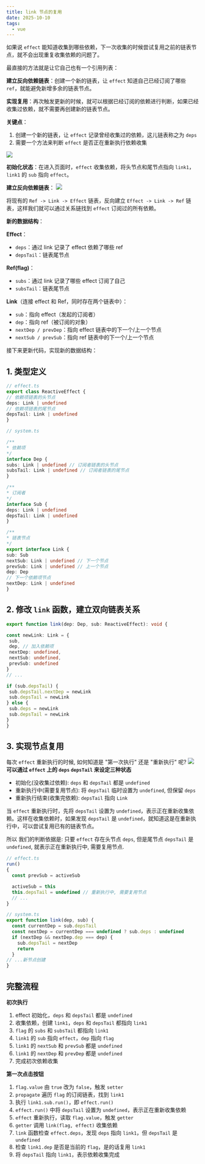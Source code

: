 ```yaml
---
title: link 节点的复用
date: 2025-10-10
tags:
  - vue
---
```



如果说 `effect` 能知道收集到哪些依赖，下一次收集的时候尝试复用之前的链表节点，就不会出现重复收集依赖的问题了。

最直接的方法就是让它自己也有一个引用列表：

**建立反向依赖链表**：创建一个新的链表，让 `effect` 知道自己已经订阅了哪些 `ref`，就能避免新增多余的链表节点。

**实现复用**：再次触发更新的时候，就可以根据已经订阅的依赖进行判断，如果已经收集过依赖，就不需要再创建新的链表节点。

**关键点**：

1. 创建一个新的链表，让 `effect` 记录曾经收集过的依赖，这儿链表称之为 `deps`
2. 需要一个方法来判断 `effect` 是否正在重新执行依赖收集

![](https://raw.githubusercontent.com/patty-yang/pic/img/test/202510100849087.png)

**初始化状态**：在进入页面时，`effect` 收集依赖，将头节点和尾节点指向 `link1`，`link1` 的 `sub` 指向 `effect`。

**建立反向依赖链表**：
![](https://raw.githubusercontent.com/patty-yang/pic/img/test/202510101309926.png)

将现有的 `Ref -> Link -> Effect` 链表，反向建立 `Effect -> Link -> Ref` 链表，这样我们就可以通过关系链找到 `effect`
订阅过的所有依赖。

**新的数据结构**：

**Effect**：

- `deps`：通过 link 记录了 effect 依赖了哪些 ref
- `depsTail`：链表尾节点

**Ref(flag)**：

- `subs`：通过 link 记录了哪些 effect 订阅了自己
- `subsTail`：链表尾节点

**Link**（连接 effect 和 Ref，同时存在两个链表中）：

- `sub`：指向 effect（发起的订阅者）
- `dep`：指向 ref（被订阅的对象）
- `nextDep / prevDep`：指向 effect 链表中的下一个/上一个节点
- `nextSub / prevSub`：指向 ref 链表中的下一个/上一个节点

接下来更新代码，实现新的数据结构：

## 1. 类型定义

   ```ts
   // effect.ts
export class ReactiveEffect {
  // 依赖项链表的头节点
  deps: Link | undefined
  // 依赖项链表的尾节点
  depsTail: Link | undefined
}
   ```

   ```ts
   // system.ts

/**
 * 依赖项
 */
interface Dep {
  subs: Link | undefined // 订阅者链表的头节点
  subsTail: Link | undefined // 订阅者链表的尾节点
}

/**
 * 订阅者
 */
interface Sub {
  deps: Link | undefined
  depsTail: Link | undefined
}

/**
 * 链表节点
 */
export interface Link {
  sub: Sub
  nextSub: Link | undefined // 下一个节点
  prevSub: Link | undefined // 上一个节点
  dep: Dep
  // 下一个依赖项节点
  nextDep: Link | undefined
}
   ```

## 2. 修改 `link` 函数，建立双向链表关系

   ```ts
   export function link(dep: Dep, sub: ReactiveEffect): void {

  const newLink: Link = {
    sub,
    dep, // 加入依赖项
    nextDep: undefined,
    nextSub: undefined,
    prevSub: undefined
  }
  // ... 

  if (sub.depsTail) {
    sub.depsTail.nextDep = newLink
    sub.depsTail = newLink
  } else {
    sub.deps = newLink
    sub.depsTail = newLink
  }
}
   ```

## 3. 实现节点复用

每次 `effect` 重新执行的时候, 如何知道是 "第一次执行" 还是 "重新执行" 呢?
![](https://raw.githubusercontent.com/patty-yang/pic/img/test/202510110852971.png)
**可以通过 `effect` 上的 `deps` `depsTail` 来设定三种状态**

- 初始化(没收集过依赖): `deps` 和 `depsTail` 都是 `undefined`
- 重新执行中(需要复用节点): 将 `depsTail` 临时设置为 `undefined`, 但保留 `deps`
- 重新执行结束(收集完依赖): `depsTail` 指向 `Link`

当 `effect` 重新执行时，先将 `depsTail` 设置为 `undefined`，表示正在重新收集依赖。这样在收集依赖时，如果发现 `depsTail` 是
`undefined`，就知道这是在重新执行中，可以尝试复用已有的链表节点。

所以 我们的判断依据是: 只要 `effect` 存在头节点 `deps`, 但是尾节点 `depsTail` 是 `undefined`, 就表示正在重新执行中,
需要复用节点.

```ts
// effect.ts
run()
{
  const prevSub = activeSub

  activeSub = this
  this.depsTail = undefined // 重新执行中, 需要复用节点
  // ...
}
```

```ts
// system.ts
export function link(dep, sub) {
  const currentDep = sub.depsTail
  const nextDep = currentDep === undefined ? sub.deps : undefined
  if (nextDep && nextDep.dep === dep) {
    sub.depsTail = nextDep
    return
  }
// ...新节点创建
}
```

## 完整流程

**初次执行**

1. effect 初始化，`deps` 和 `depsTail` 都是 `undefined`
2. 收集依赖，创建 `link1`，`deps` 和 `depsTail` 都指向 `link1`
3. `flag` 的 `subs` 和 `subsTail` 都指向 `link1`
4. `link1` 的 `sub` 指向 `effect`，`dep` 指向 `flag`
5. `link1` 的 `nextSub` 和 `prevSub` 都是 `undefined`
6. `link1` 的 `nextDep` 和 `prevDep` 都是 `undefined`
7. 完成初次依赖收集

**第一次点击按钮**

1. `flag.value` 由 `true` 改为 `false`，触发 `setter`
2. `propagate` 遍历 `flag` 的订阅链表，找到 `link1`
3. 执行 `link1.sub.run()`，即 `effect.run()`
4. `effect.run()` 中将 `depsTail` 设置为 `undefined`，表示正在重新收集依赖
5. `effect` 重新执行，读取 `flag.value`，触发 `getter`
6. `getter` 调用 `link(flag, effect)` 收集依赖
7. `link` 函数检查 `effect.deps`，发现 `deps` 指向 `link1`，但 `depsTail` 是 `undefined`
8. 检查 `link1.dep` 是否是当前的 `flag`，是的话复用 `link1`
9. 将 `depsTail` 指向 `link1`，表示依赖收集完成
